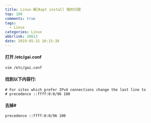 ```yaml
---
title: Linux-解决apt install 慢的问题
top: 100
comments: true
tags:
  - Linux
categories: Linux
abbrlink: 20613
date: 2019-05-31 16:15:38
---
```

<!--![](https://source.unsplash.com/random/800x200)-->
<!--&emsp;-->

#### 打开 /etc/gai.conf
```bash
vim /etc/gai.conf
```
<!-- more -->

#### 找到以下内容行:
```text
# For sites which prefer IPv4 connections change the last line to
# precedence ::ffff:0:0/96 100
```

#### 去掉#
```text
precedence ::ffff:0:0/96 100
```
